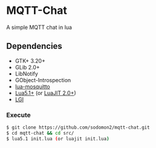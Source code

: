 # MQTT-Chat
A simple MQTT chat in lua

## Dependencies

- GTK+ 3.20+
- GLib 2.0+
- LibNotify
- GObject-Introspection
- [lua-mosquitto](https://github.com/flukso/lua-mosquitto)
- [Lua5.1+](https://www.lua.org/download.html) (or [LuaJIT 2.0+](https://luajit.org/))
- [LGI](https://github.com/pavouk/lgi)

### Execute

```bash
$ git clone https://github.com/sodomon2/mqtt-chat.git
$ cd mqtt-chat && cd src/
$ lua5.1 init.lua (or luajit init.lua)
```